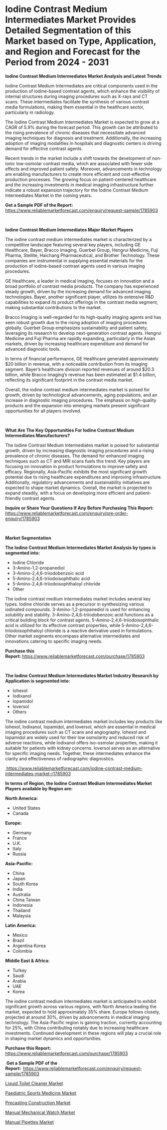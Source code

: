 <p><h1>Iodine Contrast Medium Intermediates Market Provides Detailed Segmentation of this Market based on Type, Application, and Region and Forecast for the Period from 2024 - 2031</h1></p><p><strong>Iodine Contrast Medium Intermediates Market Analysis and Latest Trends</strong></p>
<p><p>Iodine Contrast Medium Intermediates are critical components used in the production of iodine-based contrast agents, which enhance the visibility of internal structures during imaging procedures such as X-rays and CT scans. These intermediates facilitate the synthesis of various contrast media formulations, making them essential in the healthcare sector, particularly in radiology.</p><p>The Iodine Contrast Medium Intermediates Market is expected to grow at a CAGR of 5.9% during the forecast period. This growth can be attributed to the rising prevalence of chronic diseases that necessitate advanced imaging techniques for diagnosis and treatment. Additionally, the increasing adoption of imaging modalities in hospitals and diagnostic centers is driving demand for effective contrast agents.</p><p>Recent trends in the market include a shift towards the development of non-ionic low-osmolar contrast media, which are associated with fewer side effects and improved patient safety. Moreover, advancements in technology are enabling manufacturers to create more efficient and cost-effective production processes. The growing focus on patient-centered healthcare and the increasing investments in medical imaging infrastructure further indicate a robust expansion trajectory for the Iodine Contrast Medium Intermediates Market in the coming years.</p></p>
<p><strong>Get a Sample PDF of the Report:&nbsp;</strong> <a href="https://www.reliablemarketforecast.com/enquiry/request-sample/1785903?utm_campaign=1080&utm_medium=2&utm_source=Github&utm_content=ia&utm_term=19122024&utm_id=iodine-contrast-medium-intermediates">https://www.reliablemarketforecast.com/enquiry/request-sample/1785903</a></p>
<p>&nbsp;</p>
<p><strong>Iodine Contrast Medium Intermediates Major Market Players</strong></p>
<p><p>The iodine contrast medium intermediates market is characterized by a competitive landscape featuring several key players, including GE Healthcare, Bayer, Bracco Imaging, Guerbet Group, Hengrui Medicine, Fuji Pharma, Stellite, Haichang Pharmaceutical, and Brother Technology. These companies are instrumental in supplying essential materials for the production of iodine-based contrast agents used in various imaging procedures.</p><p>GE Healthcare, a leader in medical imaging, focuses on innovation and a broad portfolio of contrast media products. The company has experienced steady growth, driven by the increasing demand for advanced imaging technologies. Bayer, another significant player, utilizes its extensive R&D capabilities to expand its product offerings in the contrast media segment, making substantial contributions to the market.</p><p>Bracco Imaging is well-regarded for its high-quality imaging agents and has seen robust growth due to the rising adoption of imaging procedures globally. Guerbet Group emphasizes sustainability and patient safety, leveraging its research to develop next-generation contrast agents. Hengrui Medicine and Fuji Pharma are rapidly expanding, particularly in the Asian markets, driven by increasing healthcare expenditure and demand for advanced diagnostic tools.</p><p>In terms of financial performance, GE Healthcare generated approximately $20 billion in revenue, with a noticeable contribution from its imaging segment. Bayer’s healthcare division reported revenues of around $20.3 billion, while Bracco Imaging’s revenue has been estimated at $1.4 billion, reflecting its significant footprint in the contrast media market.</p><p>Overall, the iodine contrast medium intermediates market is poised for growth, driven by technological advancements, aging populations, and an increase in diagnostic imaging procedures. The emphasis on high-quality products and the expansion into emerging markets present significant opportunities for all players involved.</p></p>
<p>&nbsp;</p>
<p><strong>What Are The Key Opportunities For Iodine Contrast Medium Intermediates Manufacturers?</strong></p>
<p><p>The Iodine Contrast Medium Intermediates market is poised for substantial growth, driven by increasing diagnostic imaging procedures and a rising prevalence of chronic diseases. The demand for enhanced imaging techniques such as CT and MRI scans fuels this trend. Key players are focusing on innovation in product formulations to improve safety and efficacy. Regionally, Asia-Pacific exhibits the most significant growth potential due to rising healthcare expenditures and improving infrastructure. Additionally, regulatory advancements and sustainability initiatives are expected to shape market dynamics. Overall, the market is projected to expand steadily, with a focus on developing more efficient and patient-friendly contrast agents.</p></p>
<p><strong>Inquire or Share Your Questions If Any Before Purchasing This Report:</strong> <a href="https://www.reliablemarketforecast.com/enquiry/pre-order-enquiry/1785903?utm_campaign=1080&utm_medium=2&utm_source=Github&utm_content=ia&utm_term=19122024&utm_id=iodine-contrast-medium-intermediates">https://www.reliablemarketforecast.com/enquiry/pre-order-enquiry/1785903</a></p>
<p>&nbsp;</p>
<p><strong>Market Segmentation</strong></p>
<p><strong>The Iodine Contrast Medium Intermediates Market Analysis by types is segmented into:</strong></p>
<p><ul><li>Iodine Chloride</li><li>3-Amino-1,2-propanediol</li><li>3-Amino-2,4,6-triiodobenzoic acid</li><li>5-Amino-2,4,6-triiodoisophthalic acid</li><li>5-Amino-2,4,6-triiodoisophthaloyl chloride</li><li>Other</li></ul></p>
<p><p>The iodine contrast medium intermediates market includes several key types. Iodine chloride serves as a precursor in synthesizing various iodinated compounds. 3-Amino-1,2-propanediol is used for enhancing solubility and stability. 3-Amino-2,4,6-triiodobenzoic acid functions as a critical building block for contrast agents. 5-Amino-2,4,6-triiodoisophthalic acid is utilized for its effective contrast properties, while 5-Amino-2,4,6-triiodoisophthaloyl chloride is a reactive derivative used in formulations. Other market segments encompass alternative intermediates and innovations catering to specific imaging needs.</p></p>
<p><strong>Purchase this Report:&nbsp;</strong><a href="https://www.reliablemarketforecast.com/purchase/1785903?utm_campaign=1080&utm_medium=2&utm_source=Github&utm_content=ia&utm_term=19122024&utm_id=iodine-contrast-medium-intermediates">https://www.reliablemarketforecast.com/purchase/1785903</a></p>
<p>&nbsp;</p>
<p><strong>The Iodine Contrast Medium Intermediates Market Industry Research by Application is segmented into:</strong></p>
<p><ul><li>Iohexol</li><li>Iodixanol</li><li>Iopamidol</li><li>Ioversol</li><li>Others</li></ul></p>
<p><p>The iodine contrast medium intermediates market includes key products like Iohexol, Iodixanol, Iopamidol, and Ioversol, which are essential in medical imaging procedures such as CT scans and angiography. Iohexol and Iopamidol are widely used for their low osmolarity and reduced risk of adverse reactions, while Iodixanol offers iso-osmolar properties, making it suitable for patients with kidney concerns. Ioversol serves as an alternative for specific imaging needs. Together, these intermediates enhance the clarity and effectiveness of radiographic diagnostics.</p></p>
<p><a href="https://www.reliablemarketforecast.com/iodine-contrast-medium-intermediates-market-r1785903?utm_campaign=1080&utm_medium=2&utm_source=Github&utm_content=ia&utm_term=19122024&utm_id=iodine-contrast-medium-intermediates">&nbsp;https://www.reliablemarketforecast.com/iodine-contrast-medium-intermediates-market-r1785903</a></p>
<p><strong>In terms of Region, the Iodine Contrast Medium Intermediates Market Players available by Region are:</strong></p>
<p>
    <p> <strong> North America: </strong>
        <ul>
            <li>United States</li>
            <li>Canada</li>
        </ul>
        </p> 
    <p> <strong> Europe: </strong>
        <ul>
            <li>Germany</li>
            <li>France</li>
            <li>U.K.</li>
            <li>Italy</li>
            <li>Russia</li>
        </ul>
        </p> 
    <p> <strong> Asia-Pacific: </strong>
        <ul>
            <li>China</li>
            <li>Japan</li>
            <li>South Korea</li>
            <li>India</li>
            <li>Australia</li>
            <li>China Taiwan</li>
            <li>Indonesia</li>
            <li>Thailand</li>
            <li>Malaysia</li>
        </ul>
        </p> 
    <p> <strong> Latin America: </strong>
        <ul>
            <li>Mexico</li>
            <li>Brazil</li>
            <li>Argentina Korea</li>
            <li>Colombia</li>
        </ul>
        </p> 
    <p> <strong> Middle East & Africa: </strong>
        <ul>
            <li>Turkey</li>
            <li>Saudi</li>
            <li>Arabia</li>
            <li>UAE</li>
            <li>Korea</li>
        </ul>
    </p>
    </p>
<p><p>The iodine contrast medium intermediates market is anticipated to exhibit significant growth across various regions, with North America leading the market, expected to hold approximately 35% share. Europe follows closely, projected at around 30%, driven by advancements in medical imaging technology. The Asia-Pacific region is gaining traction, currently accounting for 25%, with China contributing notably due to increasing healthcare investments. Continued development in these regions will play a crucial role in shaping market dynamics and opportunities.</p></p>
<p><strong>Purchase this Report: </strong><a href="https://www.reliablemarketforecast.com/purchase/1785903?utm_campaign=1080&utm_medium=2&utm_source=Github&utm_content=ia&utm_term=19122024&utm_id=iodine-contrast-medium-intermediates">https://www.reliablemarketforecast.com/purchase/1785903</a></p>
<p>&nbsp;<strong>Get a Sample PDF of the Report:&nbsp;&nbsp;</strong><a href="https://www.reliablemarketforecast.com/enquiry/request-sample/1785903?utm_campaign=1080&utm_medium=2&utm_source=Github&utm_content=ia&utm_term=19122024&utm_id=iodine-contrast-medium-intermediates">https://www.reliablemarketforecast.com/enquiry/request-sample/1785903</a></p>
<p><strong></strong></p>
<p><p><a href="https://www.linkedin.com/pulse/liquid-toilet-cleaner-market-growth-key-factors-driving-expansion-clzvf?utm_campaign=1080&utm_medium=2&utm_source=Github&utm_content=ia&utm_term=19122024&utm_id=iodine-contrast-medium-intermediates">Liquid Toilet Cleaner Market</a></p><p><a href="https://www.linkedin.com/pulse/evaluating-paediatric-sports-medicine-market-2024-2031-nidle?utm_campaign=1080&utm_medium=2&utm_source=Github&utm_content=ia&utm_term=19122024&utm_id=iodine-contrast-medium-intermediates">Paediatric Sports Medicine Market</a></p><p><a href="https://www.linkedin.com/pulse/how-precasting-construction-market-expectd-grow-104-cagr-upcoming-ejace?utm_campaign=1080&utm_medium=2&utm_source=Github&utm_content=ia&utm_term=19122024&utm_id=iodine-contrast-medium-intermediates">Precasting Construction Market</a></p><p><a href="https://www.linkedin.com/pulse/global-manual-mechanical-watch-market-study-2024-2031-104-cagr-k0apf?utm_campaign=1080&utm_medium=2&utm_source=Github&utm_content=ia&utm_term=19122024&utm_id=iodine-contrast-medium-intermediates">Manual Mechanical Watch Market</a></p><p><a href="https://www.linkedin.com/pulse/comprehensive-assessment-manual-pipettes-markets-122-cagrfrom-4os7f?utm_campaign=1080&utm_medium=2&utm_source=Github&utm_content=ia&utm_term=19122024&utm_id=iodine-contrast-medium-intermediates">Manual Pipettes Market</a></p></p>
